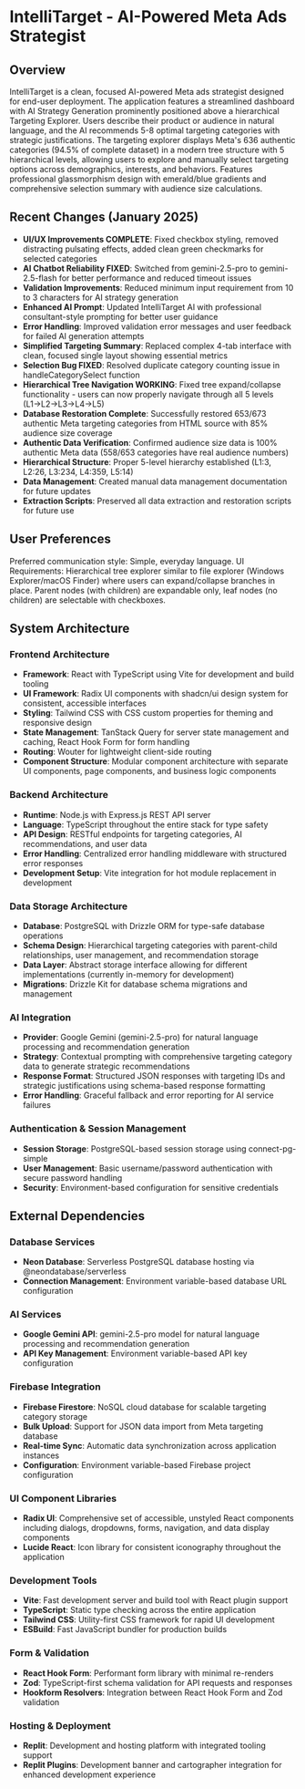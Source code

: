 # IntelliTarget - AI-Powered Meta Ads Strategist

## Overview

IntelliTarget is a clean, focused AI-powered Meta ads strategist designed for end-user deployment. The application features a streamlined dashboard with AI Strategy Generation prominently positioned above a hierarchical Targeting Explorer. Users describe their product or audience in natural language, and the AI recommends 5-8 optimal targeting categories with strategic justifications. The targeting explorer displays Meta's 636 authentic categories (94.5% of complete dataset) in a modern tree structure with 5 hierarchical levels, allowing users to explore and manually select targeting options across demographics, interests, and behaviors. Features professional glassmorphism design with emerald/blue gradients and comprehensive selection summary with audience size calculations.

## Recent Changes (January 2025)

- **UI/UX Improvements COMPLETE**: Fixed checkbox styling, removed distracting pulsating effects, added clean green checkmarks for selected categories
- **AI Chatbot Reliability FIXED**: Switched from gemini-2.5-pro to gemini-2.5-flash for better performance and reduced timeout issues
- **Validation Improvements**: Reduced minimum input requirement from 10 to 3 characters for AI strategy generation
- **Enhanced AI Prompt**: Updated IntelliTarget AI with professional consultant-style prompting for better user guidance
- **Error Handling**: Improved validation error messages and user feedback for failed AI generation attempts
- **Simplified Targeting Summary**: Replaced complex 4-tab interface with clean, focused single layout showing essential metrics
- **Selection Bug FIXED**: Resolved duplicate category counting issue in handleCategorySelect function
- **Hierarchical Tree Navigation WORKING**: Fixed tree expand/collapse functionality - users can now properly navigate through all 5 levels (L1→L2→L3→L4→L5)
- **Database Restoration Complete**: Successfully restored 653/673 authentic Meta targeting categories from HTML source with 85% audience size coverage
- **Authentic Data Verification**: Confirmed audience size data is 100% authentic Meta data (558/653 categories have real audience numbers)
- **Hierarchical Structure**: Proper 5-level hierarchy established (L1:3, L2:26, L3:234, L4:359, L5:14)
- **Data Management**: Created manual data management documentation for future updates
- **Extraction Scripts**: Preserved all data extraction and restoration scripts for future use

## User Preferences

Preferred communication style: Simple, everyday language.
UI Requirements: Hierarchical tree explorer similar to file explorer (Windows Explorer/macOS Finder) where users can expand/collapse branches in place. Parent nodes (with children) are expandable only, leaf nodes (no children) are selectable with checkboxes.

## System Architecture

### Frontend Architecture
- **Framework**: React with TypeScript using Vite for development and build tooling
- **UI Framework**: Radix UI components with shadcn/ui design system for consistent, accessible interfaces
- **Styling**: Tailwind CSS with CSS custom properties for theming and responsive design
- **State Management**: TanStack Query for server state management and caching, React Hook Form for form handling
- **Routing**: Wouter for lightweight client-side routing
- **Component Structure**: Modular component architecture with separate UI components, page components, and business logic components

### Backend Architecture
- **Runtime**: Node.js with Express.js REST API server
- **Language**: TypeScript throughout the entire stack for type safety
- **API Design**: RESTful endpoints for targeting categories, AI recommendations, and user data
- **Error Handling**: Centralized error handling middleware with structured error responses
- **Development Setup**: Vite integration for hot module replacement in development

### Data Storage Architecture
- **Database**: PostgreSQL with Drizzle ORM for type-safe database operations
- **Schema Design**: Hierarchical targeting categories with parent-child relationships, user management, and recommendation storage
- **Data Layer**: Abstract storage interface allowing for different implementations (currently in-memory for development)
- **Migrations**: Drizzle Kit for database schema migrations and management

### AI Integration
- **Provider**: Google Gemini (gemini-2.5-pro) for natural language processing and recommendation generation
- **Strategy**: Contextual prompting with comprehensive targeting category data to generate strategic recommendations
- **Response Format**: Structured JSON responses with targeting IDs and strategic justifications using schema-based response formatting
- **Error Handling**: Graceful fallback and error reporting for AI service failures

### Authentication & Session Management
- **Session Storage**: PostgreSQL-based session storage using connect-pg-simple
- **User Management**: Basic username/password authentication with secure password handling
- **Security**: Environment-based configuration for sensitive credentials

## External Dependencies

### Database Services
- **Neon Database**: Serverless PostgreSQL database hosting via @neondatabase/serverless
- **Connection Management**: Environment variable-based database URL configuration

### AI Services
- **Google Gemini API**: gemini-2.5-pro model for natural language processing and recommendation generation
- **API Key Management**: Environment variable-based API key configuration

### Firebase Integration
- **Firebase Firestore**: NoSQL cloud database for scalable targeting category storage
- **Bulk Upload**: Support for JSON data import from Meta targeting database
- **Real-time Sync**: Automatic data synchronization across application instances
- **Configuration**: Environment variable-based Firebase project configuration

### UI Component Libraries
- **Radix UI**: Comprehensive set of accessible, unstyled React components including dialogs, dropdowns, forms, navigation, and data display components
- **Lucide React**: Icon library for consistent iconography throughout the application

### Development Tools
- **Vite**: Fast development server and build tool with React plugin support
- **TypeScript**: Static type checking across the entire application
- **Tailwind CSS**: Utility-first CSS framework for rapid UI development
- **ESBuild**: Fast JavaScript bundler for production builds

### Form & Validation
- **React Hook Form**: Performant form library with minimal re-renders
- **Zod**: TypeScript-first schema validation for API requests and responses
- **Hookform Resolvers**: Integration between React Hook Form and Zod validation

### Hosting & Deployment
- **Replit**: Development and hosting platform with integrated tooling support
- **Replit Plugins**: Development banner and cartographer integration for enhanced development experience